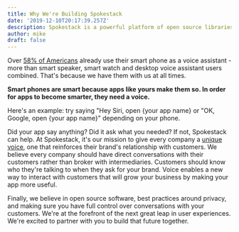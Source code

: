 ```yaml
---
title: Why We're Building Spokestack
date: '2019-12-10T20:17:39.257Z'
description: Spokestack is a powerful platform of open source libraries and robust services to make
author: mike
draft: false
---
```


Over [58% of Americans](https://voicebot.ai/) already use their smart phone as a voice assistant - more than smart speaker, smart watch and desktop voice assistant users combined. That's because we have them with us at all times.

**Smart phones are smart because apps like yours make them so. In order for apps to become smarter, they need a voice.**

Here's an example: try saying "Hey Siri, open {your app name} or "OK, Google, open {your app name}" depending on your phone.

Did your app say anything? Did it ask what you needed? If not, Spokestack can help.
At Spokestack, it's our mission to give every company a [unique voice](https://labs.spokestack.io), one that reinforces their brand's relationship with customers. We believe every company should have direct conversations with their customers rather than broker with intermediaries. Customers should know who they're talking to when they ask for your brand. Voice enables a new way to interact with customers that will grow your business by making your app more useful.

Finally, we believe in open source software, best practices around privacy, and making sure you have full control over conversations with your customers. We're at the forefront of the next great leap in user experiences. We're excited to partner with you to build that future together.

